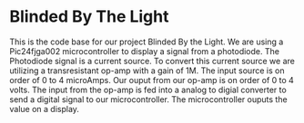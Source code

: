 # Blinded By The Light


This is the code base for our project Blinded By the Light. 
We are using a Pic24fjga002 microcontroller to display a signal from a photodiode.
The Photodiode signal is a current source. To convert this current source we are utilizing a transresistant op-amp
with a gain of 1M. The input source is on order of 0 to 4 microAmps. Our ouput from our op-amp is on 
order of 0 to 4 volts. The input from the op-amp is fed into a analog to digial converter to send a digital signal 
to our microcontroller. The microcontroller ouputs the value on a display.
